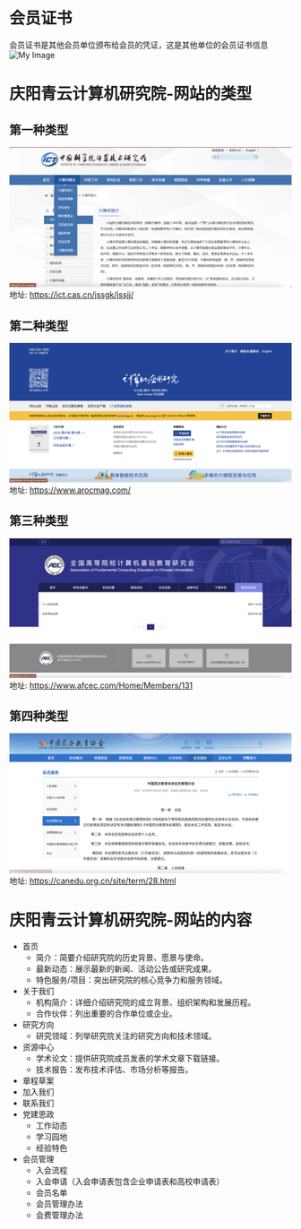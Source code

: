 # 会员证书

会员证书是其他会员单位颁布给会员的凭证，这是其他单位的会员证书信息
![My Image](https://www.afcec.com/Content/UploadFile/file/20210401/6375288068403333314793665.jpg)

# 庆阳青云计算机研究院-网站的类型

## 第一种类型
![My Image](./pic/image.png)
地址: https://ict.cas.cn/jssgk/jssjj/
## 第二种类型
![My Image](./pic/image1.png)
地址: https://www.arocmag.com/
## 第三种类型
![My Image](./pic/image2.png)
地址: https://www.afcec.com/Home/Members/131
## 第四种类型
![My Image](./pic/image3.png)
地址: https://canedu.org.cn/site/term/28.html

# 庆阳青云计算机研究院-网站的内容

- 首页
  - 简介：简要介绍研究院的历史背景、愿景与使命。
  - 最新动态：展示最新的新闻、活动公告或研究成果。
  - 特色服务/项目：突出研究院的核心竞争力和服务领域。
- 关于我们
  - 机构简介：详细介绍研究院的成立背景、组织架构和发展历程。
  - 合作伙伴：列出重要的合作单位或企业。
- 研究方向
  - 研究领域：列举研究院关注的研究方向和技术领域。
- 资源中心
  - 学术论文：提供研究院成员发表的学术文章下载链接。
  - 技术报告：发布技术评估、市场分析等报告。
- 章程草案
- 加入我们
- 联系我们
- 党建思政
  - 工作动态
  - 学习园地
  - 经验特色
- 会员管理
  - 入会流程
  - 入会申请（入会申请表包含企业申请表和高校申请表）
  - 会员名单
  - 会员管理办法
  - 会费管理办法

